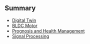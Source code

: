 ## Summary

- [Digital Twin](digital-twin/digital-twin.md)
- [BLDC Motor](BLDC/BLDC-motor.md)
- [Prognosis and Health Management](PHM/prognosis-health-management.md)
- [Signal Processing](signal-processing/signal-processing.md)
